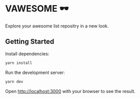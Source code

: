 # VAWESOME 🕶
Explore your awesome list repositry in a new look. 

## Getting Started
Install dependencies:
```bash
yarn install
```
Run the development server:

```bash
yarn dev
```

Open [http://localhost:3000](http://localhost:3000) with your browser to see the result.
